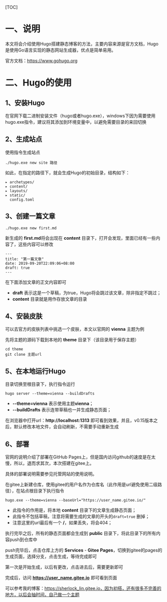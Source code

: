 [TOC]

# 一、说明

本文将会介绍使用Hugo搭建静态博客的方法，主要内容来源是官方文档，Hugo是使用Go语言实现的静态网站生成器，优点是简单易用。

官方文档：https://www.gohugo.org

# 二、Hugo的使用

## 1、安装Hugo

在官网下载二进制安装文件（hugo或者hugo.exe），windows下因为需要使用hugo.exe指令，建议将其添加到环境变量中，以避免需要目录的来回切换

## 2、生成站点

使用指令生成站点

```
./hugo.exe new site 路径
```

如此，在指定的路径下，就会生成Hugo的初始目录，结构如下：

```
▸ archetypes/
▸ content/
▸ layouts/
▸ static/
  config.toml
```

## 3、创建一篇文章

```
./hugo.exe new first.md
```

新生成的 **first.md**将会出现在 **content** 目录下，打开会发现，里面已经有一些内容了，这些内容可以修改

```
---
title: "第一篇文章"
date: 2019-09-20T22:09:06+08:00
draft: true
---
```

在下面添加文章的正文内容即可

- **draft** 表示这是一个草稿，为true，Hugo将会跳过该文章，除非指定不跳过；
- **content** 目录就是用作存放文章的目录

## 4、安装皮肤

可以去官方的皮肤列表中挑选一个皮肤，本文以官网的 **vienna** 主题为例

先将主题的源码下载到本地的 **theme** 目录下（该目录用于保存主题）

```
cd theme
git clone 主题url
```

## 5、在本地运行Hugo

目录切换至根目录下，执行指令运行

```
hugo server --theme=vienna --buildDrafts
```

- **--theme=vienna** 表示使用主题**vienna**；
- **--buildDrafts** 表示连带草稿也一并生成静态页面；

在浏览器中打开url：**http://localhost:1313** 即可看到效果，并且，v0.15版本之后，默认修改本地文件，会自动刷新，不需要手动重新生成

## 6、部署

官网的说明介绍了部署在GitHub Pages上，但是国内访问github的速度是在太慢，所以，退而求其次，本次搭建在gitee上。

具体的部署说明需要参见托管网站的使用说明。

在gitee上新建仓库，使用gitee的用户名作为仓库名（此作用是url避免使用二级路径），在站点根目录下执行指令

```
hugo.exe --theme=vienna --baseUrl="https://user_name.gitee.io/"
```

- 此指令的作用是，将本地 **content** 目录下的文章生成静态页面；
- 此指令不包括草稿，注意将需要生成的文章的开头的`draft=true` 删掉；
- 注意这里的url最后有一个 **/**，如果丢失，将会404；

执行完毕之后，所有的静态页面都会生成到 **public** 目录下，将此目录下的所有内容push到仓库中

push完毕后，点击仓库上方的 **Services** - **Gitee Pages**，切换到gitee的pages的生成页面，选择分支，点击生成，等待完成即可

第一次是开始生成，以后有更改，点击进去后，需要更新即可

完成后，访问 **https://user_name.gitee.io** 即可看到页面

可以参考我的博客：https://sherlock_lin.gitee.io，因为初搭，还有很多不完善的地方，以后会抽时间，自己做一个主题

